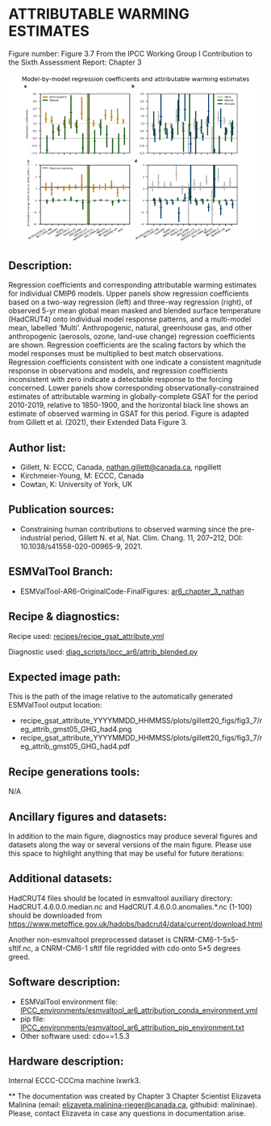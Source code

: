 
ATTRIBUTABLE WARMING ESTIMATES
============

Figure number: Figure 3.7
From the IPCC Working Group I Contribution to the Sixth Assessment Report: Chapter 3

![Figure 3.7](../images/ar6_wg1_chap3_fig3_7_attributable_warming_estimates.png?raw=true)


Description:
------------
Regression coefficients and corresponding attributable warming estimates for individual CMIP6 models. Upper panels show regression coefficients based on a two-way regression (left) and three-way regression (right), of observed 5-yr mean global mean masked and blended surface temperature (HadCRUT4) onto individual model response patterns, and a multi-model mean, labelled ‘Multi’. Anthropogenic, natural, greenhouse gas, and other anthropogenic (aerosols, ozone, land-use change) regression coefficients are shown. Regression coefficients are the scaling factors by which the model responses must be multiplied to best match observations. Regression coefficients consistent with one indicate a consistent magnitude response in observations and models, and regression coefficients inconsistent with zero indicate a detectable response to the forcing concerned. Lower panels show corresponding observationally-constrained estimates of attributable warming in globally-complete GSAT for the period 2010-2019, relative to 1850-1900, and the horizontal black line shows an estimate of observed warming in GSAT for this period. Figure is adapted from Gillett et al. (2021), their Extended Data Figure 3.


Author list:
------------
- Gillett, N: ECCC, Canada, nathan.gillett@canada.ca, npgillett
- Kirchmeier-Young, M: ECCC, Canada
- Cowtan, K: University of York, UK


Publication sources:
--------------------
- Constraining human contributions to observed warming since the pre-industrial period, Gillett N. et al, Nat. Clim. Chang. 11, 207–212, DOI: 10.1038/s41558-020-00965-9, 2021. 


ESMValTool Branch:
------------------
- ESMValTool-AR6-OriginalCode-FinalFigures: [ar6_chapter_3_nathan](https://github.com/ESMValGroup/ESMValTool-AR6-OriginalCode-FinalFigures/tree/ar6_chapter_3_nathan)


Recipe & diagnostics:
---------------------
Recipe used: [recipes/recipe_gsat_attribute.yml](https://github.com/ESMValGroup/ESMValTool-AR6-OriginalCode-FinalFigures/blob/ar6_chapter_3_nathan/esmvaltool/recipes/recipe_gsat_attribute.yml)

Diagnostic used: [diag_scripts/ipcc_ar6/attrib_blended.py](https://github.com/ESMValGroup/ESMValTool-AR6-OriginalCode-FinalFigures/tree/ar6_chapter_3_nathan/esmvaltool/diag_scripts/ipcc_ar6/attrib_blended.py)


Expected image path:
--------------------
This is the path of the image relative to the automatically generated ESMValTool output location:
- recipe_gsat_attribute_YYYYMMDD_HHMMSS/plots/gillett20_figs/fig3_7/reg_attrib_gmst05_GHG_had4.png
- recipe_gsat_attribute_YYYYMMDD_HHMMSS/plots/gillett20_figs/fig3_7/reg_attrib_gmst05_GHG_had4.pdf


Recipe generations tools: 
-------------------------
N/A


Ancillary figures and datasets:
-------------------------------
In addition to the main figure, diagnostics may produce several figures and datasets along the way or several versions of the main figure. Please use this space to highlight anything that may be useful for future iterations:


Additional datasets:
--------------------
HadCRUT4 files should be located in esmvaltool auxiliary directory:
HadCRUT.4.6.0.0.median.nc and HadCRUT.4.6.0.0.anomalies.*.nc (1-100) should be downloaded from https://www.metoffice.gov.uk/hadobs/hadcrut4/data/current/download.html 

Another non-esmvaltool preprocessed dataset is CNRM-CM6-1-5x5-sftlf.nc, a CNRM-CM6-1 sftlf file regridded with cdo onto 5*5 degrees greed. 
 
Software description:
---------------------
- ESMValTool environment file: [IPCC_environments/esmvaltool_ar6_attribution_conda_environment.yml](https://github.com/ESMValGroup/ESMValTool-AR6-OriginalCode-FinalFigures/blob/main/IPCC_environments/esmvaltool_ar6_attribution_conda_environment.yml)
- pip file: [IPCC_environments/esmvaltool_ar6_attribution_pip_environment.txt](https://github.com/ESMValGroup/ESMValTool-AR6-OriginalCode-FinalFigures/blob/main/IPCC_environments/esmvaltool_ar6_attribution_pip_environment.txt)
- Other software used: cdo==1.5.3


Hardware description:
---------------------
Internal ECCC-CCCma machine lxwrk3.

** The documentation was created by Chapter 3 Chapter Scientist Elizaveta Malinina (email: elizaveta.malinina-rieger@canada.ca, githubid: malininae). Please, contact Elizaveta in case any questions in documentation arise.
